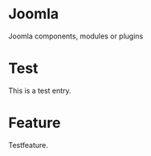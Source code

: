 # Joomla
Joomla components, modules or plugins

# Test
This is a test entry.

# Feature
Testfeature.